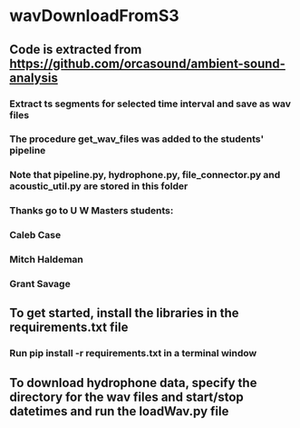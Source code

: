 # wavDownloadFromS3


##    Code is extracted from https://github.com/orcasound/ambient-sound-analysis
###    Extract ts segments for selected time interval and save as wav files
###    The procedure get_wav_files was added to the students' pipeline
###        Note that pipeline.py, hydrophone.py, file_connector.py and acoustic_util.py are stored in this folder
###    Thanks go to U W Masters students:  
###        Caleb Case
###        Mitch Haldeman
###        Grant Savage
##    To get started, install the libraries in the requirements.txt file
###       Run pip install -r requirements.txt in a terminal window
##    To download hydrophone data, specify the directory for the wav files and start/stop datetimes and run the loadWav.py file
